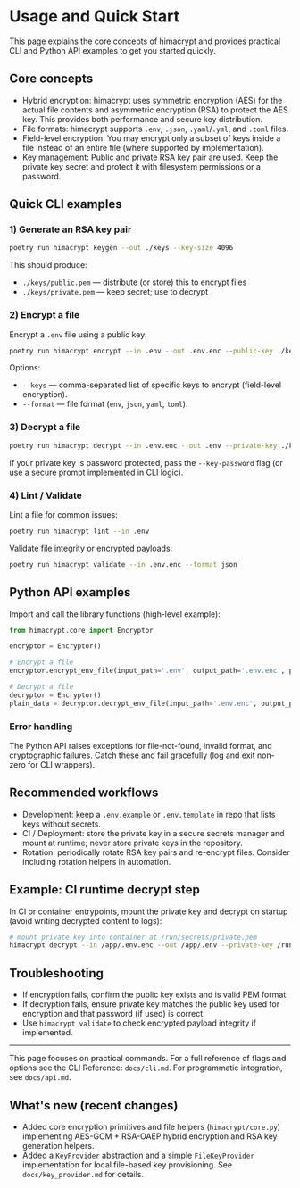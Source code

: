 # Usage and Quick Start

This page explains the core concepts of himacrypt and provides practical CLI and Python API examples to get you started quickly.

## Core concepts

- Hybrid encryption: himacrypt uses symmetric encryption (AES) for the actual file contents and asymmetric encryption (RSA) to protect the AES key. This provides both performance and secure key distribution.
- File formats: himacrypt supports `.env`, `.json`, `.yaml`/`.yml`, and `.toml` files.
- Field-level encryption: You may encrypt only a subset of keys inside a file instead of an entire file (where supported by implementation).
- Key management: Public and private RSA key pair are used. Keep the private key secret and protect it with filesystem permissions or a password.

## Quick CLI examples

### 1) Generate an RSA key pair

```bash
poetry run himacrypt keygen --out ./keys --key-size 4096
```

This should produce:
- `./keys/public.pem` — distribute (or store) this to encrypt files
- `./keys/private.pem` — keep secret; use to decrypt

### 2) Encrypt a file

Encrypt a `.env` file using a public key:

```bash
poetry run himacrypt encrypt --in .env --out .env.enc --public-key ./keys/public.pem
```

Options:
- `--keys` — comma-separated list of specific keys to encrypt (field-level encryption).
- `--format` — file format (`env`, `json`, `yaml`, `toml`).

### 3) Decrypt a file

```bash
poetry run himacrypt decrypt --in .env.enc --out .env --private-key ./keys/private.pem
```

If your private key is password protected, pass the `--key-password` flag (or use a secure prompt implemented in CLI logic).

### 4) Lint / Validate

Lint a file for common issues:

```bash
poetry run himacrypt lint --in .env
```

Validate file integrity or encrypted payloads:

```bash
poetry run himacrypt validate --in .env.enc --format json
```

## Python API examples

Import and call the library functions (high-level example):

```python
from himacrypt.core import Encryptor

encryptor = Encryptor()

# Encrypt a file
encryptor.encrypt_env_file(input_path='.env', output_path='.env.enc', public_key_path='keys/public.pem')

# Decrypt a file
decryptor = Encryptor()
plain_data = decryptor.decrypt_env_file(input_path='.env.enc', output_path='.env', private_key_path='keys/private.pem')
```

### Error handling

The Python API raises exceptions for file-not-found, invalid format, and cryptographic failures. Catch these and fail gracefully (log and exit non-zero for CLI wrappers).

## Recommended workflows

- Development: keep a `.env.example` or `.env.template` in repo that lists keys without secrets.
- CI / Deployment: store the private key in a secure secrets manager and mount at runtime; never store private keys in the repository.
- Rotation: periodically rotate RSA key pairs and re-encrypt files. Consider including rotation helpers in automation.

## Example: CI runtime decrypt step

In CI or container entrypoints, mount the private key and decrypt on startup (avoid writing decrypted content to logs):

```bash
# mount private key into container at /run/secrets/private.pem
himacrypt decrypt --in /app/.env.enc --out /app/.env --private-key /run/secrets/private.pem
```

## Troubleshooting

- If encryption fails, confirm the public key exists and is valid PEM format.
- If decryption fails, ensure private key matches the public key used for encryption and that password (if used) is correct.
- Use `himacrypt validate` to check encrypted payload integrity if implemented.

---

This page focuses on practical commands. For a full reference of flags and options see the CLI Reference: `docs/cli.md`. For programmatic integration, see `docs/api.md`.

## What's new (recent changes)

- Added core encryption primitives and file helpers (`himacrypt/core.py`) implementing AES-GCM + RSA-OAEP hybrid encryption and RSA key generation helpers.
- Added a `KeyProvider` abstraction and a simple `FileKeyProvider` implementation for local file-based key provisioning. See `docs/key_provider.md` for details.

